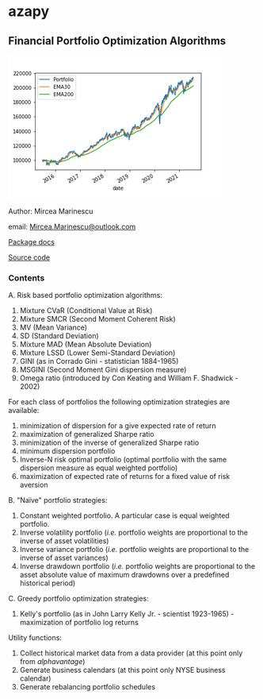 # azapy
## Financial Portfolio Optimization Algorithms

![TimeSeries](graphics/Portfolio_1.png)

Author: Mircea Marinescu

email: Mircea.Marinescu@outlook.com

[Package docs](https://azapy.readthedocs.io/en/latest)

[Source code](https://github.com/Mircea-MMXXI/azapy)


### Contents
A. Risk based portfolio optimization algorithms:
  1. Mixture CVaR (Conditional Value at Risk)
  2. Mixture SMCR (Second Moment Coherent Risk)
  3. MV (Mean Variance)
  4. SD (Standard Deviation)
  5. Mixture MAD (Mean Absolute Deviation)
  6. Mixture LSSD (Lower Semi-Standard Deviation)
  7. GINI (as in Corrado Gini - statistician 1884-1965)
  8. MSGINI (Second Moment Gini dispersion measure)
  9. Omega ratio (introduced by Con Keating and William F. Shadwick - 2002)

For each class of portfolios the following optimization strategies are
available:
  1. minimization of dispersion for a give expected rate of return
  2. maximization of generalized Sharpe ratio
  3. minimization of the inverse of generalized Sharpe ratio
  4. minimum dispersion portfolio
  5. Inverse-N risk optimal portfolio (optimal portfolio with the same
     dispersion measure as equal weighted portfolio)
  6. maximization of expected rate of returns for a fixed value of
     risk aversion

B. "Naïve" portfolio strategies:
  1. Constant weighted portfolio. A particular case is equal
     weighted portfolio.
  2. Inverse volatility portfolio (*i.e.* portfolio weights are proportional to
     the inverse of asset volatilities)
  3. Inverse variance portfolio (*i.e.* portfolio weights are proportional to
     the inverse of asset variances)
  4. Inverse drawdown portfolio (*i.e.* portfolio weights are proportional to
     the asset absolute value of maximum drawdowns over a predefined
     historical period)

C. Greedy portfolio optimization strategies:
  1. Kelly's portfolio (as in John Larry Kelly Jr. - scientist 1923-1965) -
     maximization of portfolio log returns

Utility functions:
  1. Collect historical market data from a data provider (at this point only
     from *alphavantage*)
  2. Generate business calendars (at this point only NYSE business calendar)
  3. Generate rebalancing portfolio schedules
